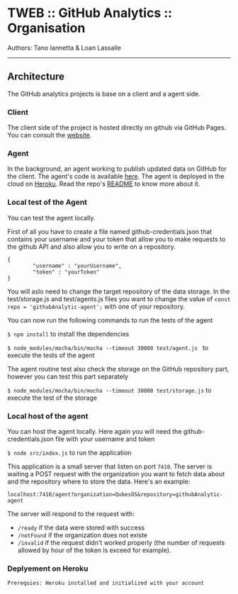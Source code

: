 # TWEB :: GitHub Analytics :: Organisation
Authors: Tano Iannetta & Loan Lassalle
***

## Architecture
The GitHub analytics projects is base on a client and a agent side.

### Client
The client side of the project is hosted directly on github via GitHub Pages. You can consult the [website](https://lassalleloan.github.io/githubAnalytic-static/ "GitHub Analytics Static").

### Agent
In the background, an agent working to publish updated data on GitHub for the client. The agent's code is available [here](https://github.com/galahad1/githubAnalytic-agent "GitHub Analytics Agent").
The agent is deployed in the cloud on [Heroku](https://www.heroku.com/ "Heroku Website"). Read the repo's [README](https://github.com/heroku/heroku-repo "Heroku Repo") to know more about it.

### Local test of the Agent

You can test the agent locally.

First of all you have to create a file named github-credentials.json that contains your username and your token that allow you to make requests to the github API and also allow you to write on a repository.

    {
    		"username" : "yourUsername",
    		"token" : "yourToken"
    }

You will aslo need to change the target repository of the data storage. In the test/storage.js and test/agents.js files you want to change the value of `const repo = 'githubAnalytic-agent';` with one of your repository.

You can now run the following commands to run the tests of the agent

`$ npm install` to install the dependencies

`$ node_modules/mocha/bin/mocha --timeout 30000 test/agent.js ` to execute the tests of the agent

The agent routine test also check the storage on the GitHub repository part,
however you can test this part separately

`$ node_modules/mocha/bin/mocha --timeout 30000 test/storage.js` to execute the test of the storage

### Local host of the agent

You can host the agent locally.
Here again you will need the github-credentials.json file with your username and token

`$ node src/index.js` to run the application

This application is a small server that listen on port `7410`. The server is waiting a POST request with the organization you want to fetch data about and the repository where to store the data. Here's an example:

`localhost:7410/agent?organization=QubesOS&repository=githubAnalytic-agent`

The server will respond to the request with:
* `/ready` if the data were stored with success
* `/notFound` if the organization does not existe
* `/invalid` if the request didn't worked properly (the number of requests allowed by hour of the token is exceed for example).


### Deplyement on Heroku

    Prerequies: Heroku installed and initialized with your account
